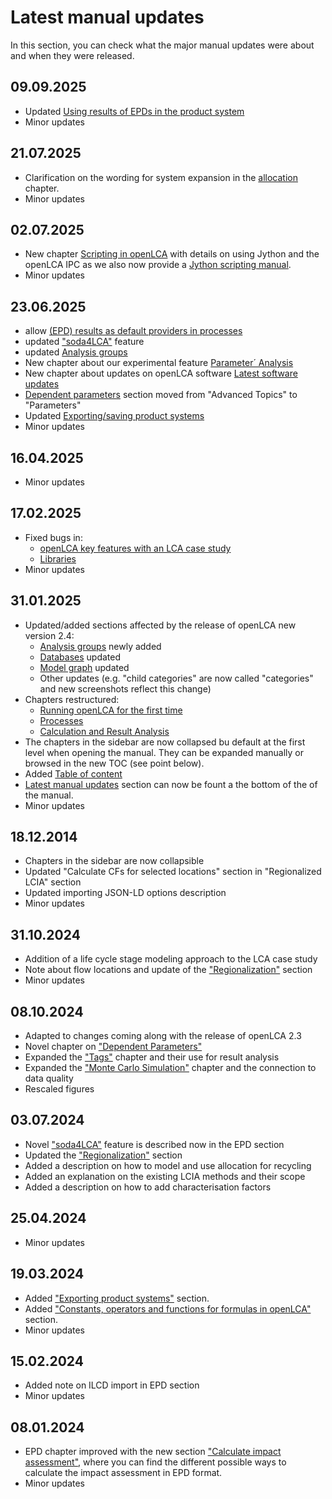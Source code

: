 # Latest manual updates

In this section, you can check what the major manual updates were about and when they were released.

## 09.09.2025

- Updated [Using results of EPDs in the product system](./epds/life_cycle_models.md)
- Minor updates

## 21.07.2025

- Clarification on the wording for system expansion in the [allocation](./allocation.md) chapter.
- Minor updates

## 02.07.2025

- New chapter [Scripting in openLCA](./scripting/index.md) with details on using Jython and the openLCA IPC as we also now provide a [Jython scripting manual](https://greendelta.github.io/openLCAJython-manual/).
- Minor updates

## 23.06.2025

- allow [(EPD) results as default providers in processes](./epds/life_cycle_models.md)
- updated ["soda4LCA"](./epds/soda4lca.md) feature 
- updated [Analysis groups](./res_analysis/res_analysis_groups.md)
- New chapter about our experimental feature [Parameter´ Analysis](./parameters/parameter_analysis.md)
- New chapter about updates on openLCA software [Latest software updates](software_updates.md)
- [Dependent parameters](parameters/dependent_parameter.md) section moved from "Advanced Topics" to "Parameters"
- Updated [Exporting/saving product systems](./prod_sys/exporting.md)
- Minor updates

## 16.04.2025

- Minor updates

## 17.02.2025

- Fixed bugs in:
    - [openLCA key features with an LCA case study](./conceptual_guideline.md)
    - [Libraries](./libraries/index.md)
- Minor updates

## 31.01.2025

- Updated/added sections affected by the release of openLCA new version 2.4:
    - [Analysis groups](./res_analysis/res_analysis_groups.md) newly added
    - [Databases](./databases/index.md) updated
    - [Model graph](./prod_sys/model_graph.md) updated
    - Other updates (e.g. "child categories" are now called "categories" and new screenshots reflect this change)
- Chapters restructured:
    - [Running openLCA for the first time](./running_olca/index.md)
    - [Processes](./processes/index.md)
    - [Calculation and Result Analysis](./res_analysis/index.md)
- The chapters in the sidebar are now collapsed bu default at the first level when opening the manual. They can be expanded manually or browsed in the new TOC (see point below).
- Added [Table of content](./toc.md)
- [Latest manual updates](./updates.md) section can now be fount a the bottom of the of the manual. 
- Minor updates

## 18.12.2014

- Chapters in the sidebar are now collapsible
- Updated "Calculate CFs for selected locations" section in "Regionalized LCIA" section
- Updated importing JSON-LD options description
- Minor updates

## 31.10.2024

- Addition of a life cycle stage modeling approach to the LCA case study
- Note about flow locations and update of the ["Regionalization"](./advanced_top/regionalized.md) section
- Minor updates 

## 08.10.2024

- Adapted to changes coming along with the release of openLCA 2.3
- Novel chapter on ["Dependent Parameters"](./advanced_top/dependent_parameter.md)
- Expanded the ["Tags"](./cheat/tags.md) chapter and their use for result analysis
- Expanded the ["Monte Carlo Simulation"](./advanced_top/monte_carlo.md) chapter and the connection to data quality
- Rescaled figures

## 03.07.2024

- Novel ["soda4LCA"](./epds/soda4lca.md) feature is described now in the EPD section
- Updated the ["Regionalization"](./advanced_top/regionalized.md) section
- Added a description on how to model and use allocation for recycling
- Added an explanation on the existing LCIA methods and their scope
- Added a description on how to add characterisation factors

## 25.04.2024

- Minor updates

## 19.03.2024

- Added ["Exporting product systems"](./prod_sys/exporting.md) section.
- Added ["Constants, operators and functions for formulas in openLCA"](./advanced_top/formulas_in_openlca.md) section.
- Minor updates

## 15.02.2024

- Added note on ILCD import in EPD section
- Minor updates

## 08.01.2024

- EPD chapter improved with the new section ["Calculate impact assessment"](./epds/calculate_impact_assessment.md), where you can find the different possible ways to calculate the impact assessment in EPD format.
- Minor updates
